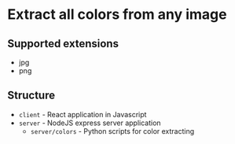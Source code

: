 # Extract all colors from any image

## Supported extensions
- jpg
- png

## Structure
- `client` - React application in Javascript
- `server` - NodeJS express server application
  - `server/colors` - Python scripts for color extracting
